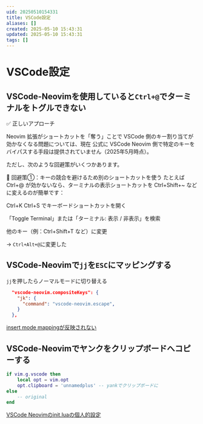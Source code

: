```yaml
---
uid: 20250510154331
title: VSCode設定
aliases: []
created: 2025-05-10 15:43:31
updated: 2025-05-10 15:43:31
tags: []
---
```



# VSCode設定

## VSCode-Neovimを使用していると`Ctrl+@`でターミナルをトグルできない
✅ 正しいアプローチ

Neovim 拡張がショートカットを「奪う」ことで VSCode 側のキー割り当てが効かなくなる問題については、現在 公式に VSCode Neovim 側で特定のキーをバイパスする手段は提供されていません（2025年5月時点）。

ただし、次のような回避策がいくつかあります。

🔁 回避策①：キーの競合を避けるため別のショートカットを使う
たとえば Ctrl+@ が効かないなら、ターミナルの表示ショートカットを Ctrl+Shift+~ などに変えるのが簡単です：

Ctrl+K Ctrl+S でキーボードショートカットを開く

「Toggle Terminal」または「ターミナル: 表示 / 非表示」を検索

他のキー（例：Ctrl+Shift+T など）に変更

-> `Ctrl+Alt+@`に変更した


## VSCode-Neovimで`jj`を`ESC`にマッピングする
`jj`を押したらノーマルモードに切り替える


```json:settings.json
  "vscode-neovim.compositeKeys": {
    "jk": {
      "command": "vscode-neovim.escape",
    }
  },
```


[insert mode mappingが反映されない](https://zenn.dev/kakifl/articles/vscode-vim-to-neovim#insert-mode-mapping%E3%81%8C%E5%8F%8D%E6%98%A0%E3%81%95%E3%82%8C%E3%81%AA%E3%81%84)


## VSCode-Neovimでヤンクをクリップボードへコピーする

```lua:init.lua
if vim.g.vscode then
	local opt = vim.opt
	opt.clipboard = 'unnamedplus' -- yankでクリップボードに
else
	-- original
end
```

[VSCode Neovimのinit.luaの個人的設定](https://qiita.com/fufu44/items/6dd78bb3cb8f05cf7f6b)